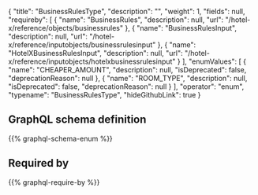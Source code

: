 {
  "title": "BusinessRulesType",
  "description": "",
  "weight": 1,
  "fields": null,
  "requireby": [
    {
      "name": "BusinessRules",
      "description": null,
      "url": "/hotel-x/reference/objects/businessrules"
    },
    {
      "name": "BusinessRulesInput",
      "description": null,
      "url": "/hotel-x/reference/inputobjects/businessrulesinput"
    },
    {
      "name": "HotelXBusinessRulesInput",
      "description": null,
      "url": "/hotel-x/reference/inputobjects/hotelxbusinessrulesinput"
    }
  ],
  "enumValues": [
    {
      "name": "CHEAPER_AMOUNT",
      "description": null,
      "isDeprecated": false,
      "deprecationReason": null
    },
    {
      "name": "ROOM_TYPE",
      "description": null,
      "isDeprecated": false,
      "deprecationReason": null
    }
  ],
  "operator": "enum",
  "typename": "BusinessRulesType",
  "hideGithubLink": true
}
## GraphQL schema definition

{{% graphql-schema-enum %}}

## Required by

{{% graphql-require-by %}}
